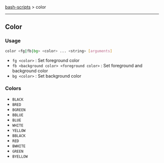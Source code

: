 [bash-scripts](../..) > color

---

## Color

### Usage

```bash
color <fg|fb|bg> <color> ... <string> [arguments]
```

- `fg <color>` : Set foreground color
- `fb <background color> <foreground color>` : Set foreground and background color
- `bg <color>` : Set background color

### Colors

- `BLACK`
- `BRED`
- `BGREEN`
- `BBLUE`
- `BLUE`
- `WHITE`
- `YELLOW`
- `BBLACK`
- `RED`
- `BWHITE`
- `GREEN`
- `BYELLOW`
